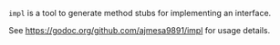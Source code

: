 `impl` is a tool to generate method stubs for implementing an interface.

See https://godoc.org/github.com/ajmesa9891/impl for usage details.
